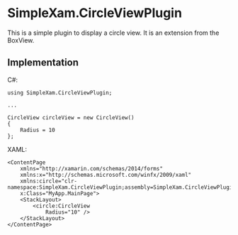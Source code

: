 # SimpleXam.CircleViewPlugin

This is a simple plugin to display a circle view. It is an extension from the BoxView.

## Implementation

C#:

    using SimpleXam.CircleViewPlugin;
    
    ...

    CircleView circleView = new CircleView()
    {
        Radius = 10
    };

XAML:

    <ContentPage 
        xmlns="http://xamarin.com/schemas/2014/forms"
        xmlns:x="http://schemas.microsoft.com/winfx/2009/xaml"
        xmlns:circle="clr-namespace:SimpleXam.CircleViewPlugin;assembly=SimpleXam.CircleViewPlugin"
        x:Class="MyApp.MainPage">
        <StackLayout>
            <circle:CircleView
                Radius="10" />
        </StackLayout>
    </ContentPage>

